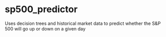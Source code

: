 # sp500_predictor
Uses decision trees and historical market data to predict whether the S&amp;P 500 will go up or down on a given day

